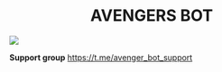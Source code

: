 <h1 align=center>AVENGERS BOT</h1>
<img src = "https://telegra.ph/file/6afe61c063dff514ea6b3.jpg">

<B>Support group</B> https://t.me/avenger_bot_support
